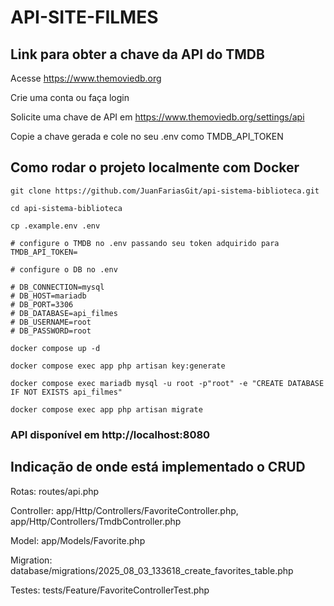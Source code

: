 # API-SITE-FILMES

## Link para obter a chave da API do TMDB

Acesse https://www.themoviedb.org

Crie uma conta ou faça login

Solicite uma chave de API em https://www.themoviedb.org/settings/api 

Copie a chave gerada e cole no seu .env como TMDB_API_TOKEN

## Como rodar o projeto localmente com Docker

```
git clone https://github.com/JuanFariasGit/api-sistema-biblioteca.git

cd api-sistema-biblioteca

cp .example.env .env 

# configure o TMDB no .env passando seu token adquirido para TMDB_API_TOKEN=

# configure o DB no .env

# DB_CONNECTION=mysql
# DB_HOST=mariadb
# DB_PORT=3306
# DB_DATABASE=api_filmes
# DB_USERNAME=root
# DB_PASSWORD=root

docker compose up -d

docker compose exec app php artisan key:generate

docker compose exec mariadb mysql -u root -p"root" -e "CREATE DATABASE IF NOT EXISTS api_filmes"

docker compose exec app php artisan migrate
```

### API disponível em http://localhost:8080

## Indicação de onde está implementado o CRUD

Rotas: routes/api.php

Controller: app/Http/Controllers/FavoriteController.php, app/Http/Controllers/TmdbController.php 

Model: app/Models/Favorite.php

Migration: database/migrations/2025_08_03_133618_create_favorites_table.php

Testes: tests/Feature/FavoriteControllerTest.php
